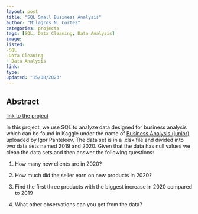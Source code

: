 ```yaml
---
layout: post
title: "SQL Small Business Analysis"
author: "Milagros N. Cortez"
categories: projects
tags: [SQL, Data Cleaning, Data Analysis]
image:
listed:
-SQL
-Data Cleaning
- Data Analysis
link:
type:
updated: "15/08/2023"
---
```

## Abstract
[link to the project](https://github.com/MiliC01/SQL-Business-Analysis)

In this project, we use SQL to analyze data designed for business analysis which can be found in Kaggle under the name of [Business Analysis (junior)](https://www.kaggle.com/datasets/sticktogethertm/business-analysis-junior) uploaded by Igor Panteleev.
The data set is in a .xlsx file and divided into two data sets named 2019 and 2020. Given that the data has null values we clean the data sets and then answer the following questions:

1) How many new clients are in 2020?
   
2) How much did the seller earn on new products in 2020?

3)  Find the first three products with the biggest increase in 2020 compared to 2019

4)  What other observations can you get from the data?
